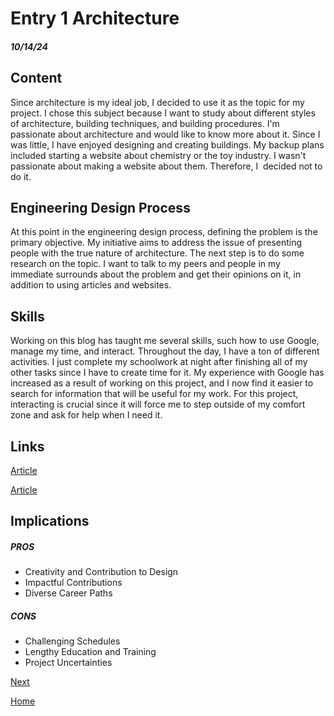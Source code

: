# Entry 1 Architecture
##### 10/14/24

## Content
Since architecture is my ideal job, I decided to use it as the topic for my project. I chose this subject because I want to study about different styles of architecture, building techniques, and building procedures. I'm passionate about architecture and would like to know more about it. Since I was little, I have enjoyed designing and creating buildings. My backup plans included starting a website about chemistry or the toy industry. I wasn't passionate about making a website about them. Therefore, I  decided not to do it. 

## Engineering Design Process
At this point in the engineering design process, defining the problem is the primary objective. My initiative aims to address the issue of presenting people with the true nature of architecture. The next step is to do some research on the topic. I want to talk to my peers and people in my immediate surrounds about the problem and get their opinions on it, in addition to using articles and websites.
## Skills 
Working on this blog has taught me several skills, such how to use Google, manage my time, and interact. Throughout the day, I have a ton of different activities. I just complete my schoolwork at night after finishing all of my other tasks since I have to create time for it. My experience with Google has increased as a result of working on this project, and I now find it easier to search for information that will be useful for my work. For this project, interacting is crucial since it will force me to step outside of my comfort zone and ask for help when I need it.  

## Links

[Article](https://www.prarch.com/rewards-of-being-an-architect/)

[Article](https://www.architectural-review.com/archive/campaigns/the-big-rethink/the-big-rethink-part-4-the-purposes-of-architecture)

## Implications
##### PROS
* Creativity and Contribution to Design
* Impactful Contributions	
* Diverse Career Paths
##### CONS
* Challenging Schedules
* Lengthy Education and Training
* Project Uncertainties


[Next](entry02.md)

[Home](../README.md)
